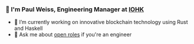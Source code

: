 ### 👋 I'm Paul Weiss, Engineering Manager at [IOHK](https://iohk.io/)

- 🔭 I’m currently working on innovative blockchain technology using Rust and Haskell
- 💬 Ask me about [open roles](https://apply.workable.com/io-global/#jobs) if you're an engineer

<!--
**paul-weiss/paul-weiss** is a ✨ _special_ ✨ repository because its `README.md` (this file) appears on your GitHub profile.

Here are some ideas to get you started:

- 🔭 I’m currently working on ...
- 🌱 I’m currently learning ...
- 👯 I’m looking to collaborate on ...
- 🤔 I’m looking for help with ...
- 💬 Ask me about ...
- 📫 How to reach me: ...
- 😄 Pronouns: ...
- ⚡ Fun fact: ...
-->
